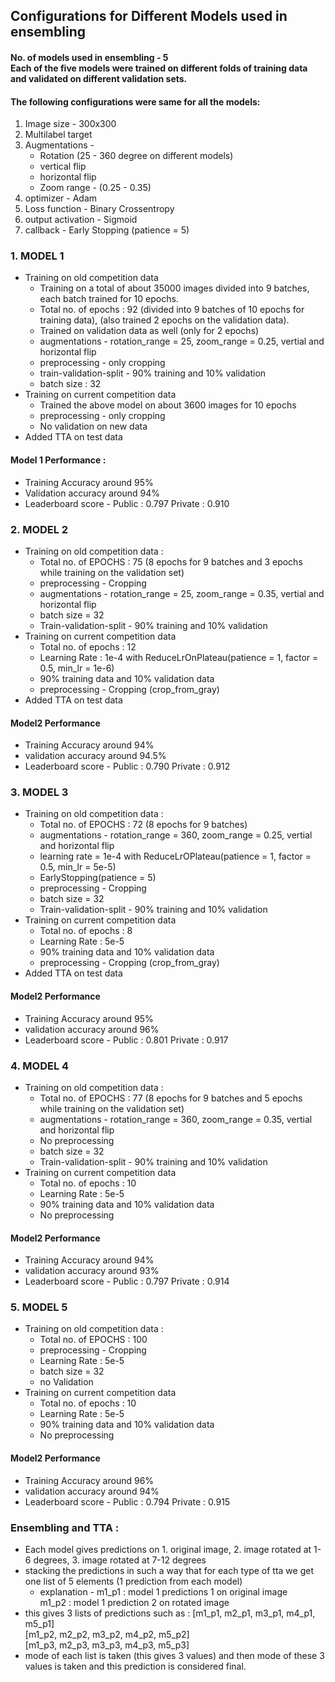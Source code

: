 ## Configurations for Different Models used in ensembling
#### No. of models used in ensembling - 5 <br/>Each of the five models were trained on different folds of training data and validated on different validation sets.
#### The following configurations were same for all the models:
1. Image size - 300x300
2. Multilabel target
3. Augmentations - 
    * Rotation (25 - 360 degree on different models)
    * vertical flip
    * horizontal flip
    * Zoom range - (0.25 - 0.35)
4. optimizer - Adam
5. Loss function - Binary Crossentropy
6. output activation - Sigmoid
7. callback - Early Stopping (patience = 5)

### 1. MODEL 1 
* Training on old competition data
  * Training on a total of about 35000 images divided into 9 batches, each batch trained for 10 epochs.
  * Total no. of epochs : 92 (divided into 9 batches of 10 epochs for training data), (also trained 2 epochs on the validation data).
  * Trained on validation data as well (only for 2 epochs)
  * augmentations - rotation_range = 25, zoom_range = 0.25, vertial and horizontal flip  
  * preprocessing - only cropping
  * train-validation-split - 90% training and 10% validation
  * batch size : 32
* Training on current competition data 
  * Trained the above model on about 3600 images for 10 epochs
  * preprocessing - only cropping
  * No validation on new data
* Added TTA on test data
#### Model 1 Performance : 
* Training Accuracy around 95%
* Validation accuracy around 94%
* Leaderboard score - Public : 0.797  Private : 0.910

### 2. MODEL 2
* Training on old competition data : 
   * Total no. of EPOCHS : 75 (8 epochs for 9 batches and 3 epochs while training on the validation set)
   * preprocessing - Cropping
   * augmentations - rotation_range = 25, zoom_range = 0.35, vertial and horizontal flip 
   * batch size = 32
   * Train-validation-split - 90% training and 10% validation
* Training on current competition data
   * Total no. of epochs : 12
   * Learning Rate : 1e-4 with ReduceLrOnPlateau(patience = 1, factor = 0.5, min_lr = 1e-6)
   * 90% training data and 10% validation data
   * preprocessing - Cropping (crop_from_gray)
* Added TTA on test data
#### Model2 Performance
* Training Accuracy around 94%
* validation accuracy around 94.5%
* Leaderboard score - Public : 0.790   Private : 0.912

### 3. MODEL 3
* Training on old competition data : 
   * Total no. of EPOCHS : 72 (8 epochs for 9 batches)
   * augmentations - rotation_range = 360, zoom_range = 0.25, vertial and horizontal flip 
   * learning rate = 1e-4 with ReduceLrOPlateau(patience = 1, factor = 0.5, min_lr = 5e-5)
   * EarlyStopping(patience = 5)
   * preprocessing - Cropping
   * batch size = 32
   * Train-validation-split - 90% training and 10% validation
* Training on current competition data
   * Total no. of epochs : 8
   * Learning Rate : 5e-5
   * 90% training data and 10% validation data
   * preprocessing - Cropping (crop_from_gray)
* Added TTA on test data
#### Model2 Performance
* Training Accuracy around 95%
* validation accuracy around 96%
* Leaderboard score - Public : 0.801   Private : 0.917

### 4. MODEL 4
* Training on old competition data : 
   * Total no. of EPOCHS : 77 (8 epochs for 9 batches and 5 epochs while training on the validation set)
   * augmentations - rotation_range = 360, zoom_range = 0.35, vertial and horizontal flip 
   * No preprocessing
   * batch size = 32
   * Train-validation-split - 90% training and 10% validation
* Training on current competition data
   * Total no. of epochs : 10
   * Learning Rate : 5e-5
   * 90% training data and 10% validation data
   * No preprocessing
#### Model2 Performance
* Training Accuracy around 94%
* validation accuracy around 93%
* Leaderboard score - Public : 0.797   Private : 0.914

### 5. MODEL 5
* Training on old competition data : 
   * Total no. of EPOCHS : 100
   * preprocessing - Cropping
   * Learning Rate : 5e-5 
   * batch size = 32
   * no Validation
* Training on current competition data
   * Total no. of epochs : 10
   * Learning Rate : 5e-5 
   * 90% training data and 10% validation data
   * No preprocessing
#### Model2 Performance
* Training Accuracy around 96%
* validation accuracy around 94%
* Leaderboard score - Public : 0.794   Private : 0.915

### Ensembling and TTA : 
* Each model gives predictions on 1. original image, 2. image rotated at 1-6 degrees, 3. image rotated at 7-12 degrees
* stacking the predictions in such a way that for each type of tta we get one list of 5 elements (1 prediction from each model)
   * explanation - m1_p1 : model 1 predictions 1 on original image <br/> m1_p2 : model 1 prediction 2 on rotated image 
* this gives 3 lists of predictions such as : [m1_p1, m2_p1, m3_p1, m4_p1, m5_p1]<br/> [m1_p2, m2_p2, m3_p2, m4_p2, m5_p2]<br/> [m1_p3, m2_p3, m3_p3, m4_p3, m5_p3]
* mode of each list is taken (this gives 3 values) and then mode of these 3 values is taken and this prediction is considered final.
